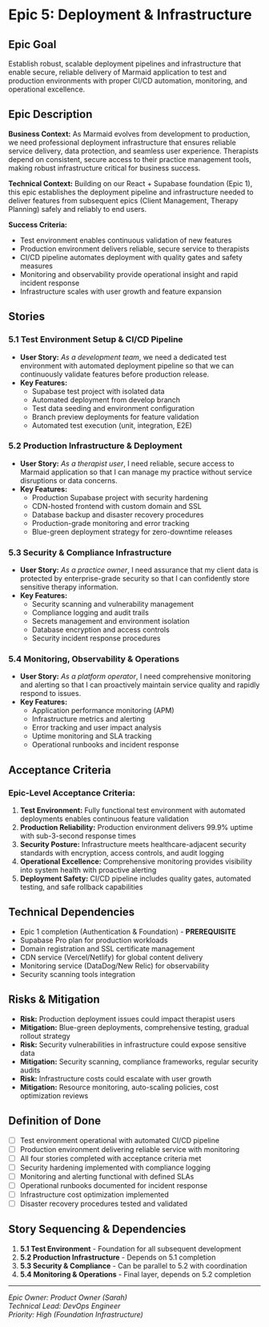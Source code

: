 # Epic 5: Deployment & Infrastructure

## Epic Goal
Establish robust, scalable deployment pipelines and infrastructure that enable secure, reliable delivery of Marmaid application to test and production environments with proper CI/CD automation, monitoring, and operational excellence.

## Epic Description

**Business Context:**
As Marmaid evolves from development to production, we need professional deployment infrastructure that ensures reliable service delivery, data protection, and seamless user experience. Therapists depend on consistent, secure access to their practice management tools, making robust infrastructure critical for business success.

**Technical Context:**
Building on our React + Supabase foundation (Epic 1), this epic establishes the deployment pipeline and infrastructure needed to deliver features from subsequent epics (Client Management, Therapy Planning) safely and reliably to end users.

**Success Criteria:**
- Test environment enables continuous validation of new features
- Production environment delivers reliable, secure service to therapists
- CI/CD pipeline automates deployment with quality gates and safety measures
- Monitoring and observability provide operational insight and rapid incident response
- Infrastructure scales with user growth and feature expansion

## Stories

### 5.1 Test Environment Setup & CI/CD Pipeline
- **User Story:** *As a development team*, we need a dedicated test environment with automated deployment pipeline so that we can continuously validate features before production release.
- **Key Features:**
  - Supabase test project with isolated data
  - Automated deployment from develop branch  
  - Test data seeding and environment configuration
  - Branch preview deployments for feature validation
  - Automated test execution (unit, integration, E2E)

### 5.2 Production Infrastructure & Deployment
- **User Story:** *As a therapist user*, I need reliable, secure access to Marmaid application so that I can manage my practice without service disruptions or data concerns.
- **Key Features:**
  - Production Supabase project with security hardening
  - CDN-hosted frontend with custom domain and SSL
  - Database backup and disaster recovery procedures  
  - Production-grade monitoring and error tracking
  - Blue-green deployment strategy for zero-downtime releases

### 5.3 Security & Compliance Infrastructure  
- **User Story:** *As a practice owner*, I need assurance that my client data is protected by enterprise-grade security so that I can confidently store sensitive therapy information.
- **Key Features:**
  - Security scanning and vulnerability management
  - Compliance logging and audit trails
  - Secrets management and environment isolation
  - Database encryption and access controls
  - Security incident response procedures

### 5.4 Monitoring, Observability & Operations
- **User Story:** *As a platform operator*, I need comprehensive monitoring and alerting so that I can proactively maintain service quality and rapidly respond to issues.  
- **Key Features:**
  - Application performance monitoring (APM)
  - Infrastructure metrics and alerting
  - Error tracking and user impact analysis
  - Uptime monitoring and SLA tracking
  - Operational runbooks and incident response

## Acceptance Criteria

### Epic-Level Acceptance Criteria:
1. **Test Environment:** Fully functional test environment with automated deployments enables continuous feature validation
2. **Production Reliability:** Production environment delivers 99.9% uptime with sub-3-second response times
3. **Security Posture:** Infrastructure meets healthcare-adjacent security standards with encryption, access controls, and audit logging
4. **Operational Excellence:** Comprehensive monitoring provides visibility into system health with proactive alerting
5. **Deployment Safety:** CI/CD pipeline includes quality gates, automated testing, and safe rollback capabilities

## Technical Dependencies
- Epic 1 completion (Authentication & Foundation) - **PREREQUISITE**
- Supabase Pro plan for production workloads
- Domain registration and SSL certificate management
- CDN service (Vercel/Netlify) for global content delivery
- Monitoring service (DataDog/New Relic) for observability
- Security scanning tools integration

## Risks & Mitigation
- **Risk:** Production deployment issues could impact therapist users
- **Mitigation:** Blue-green deployments, comprehensive testing, gradual rollout strategy
- **Risk:** Security vulnerabilities in infrastructure could expose sensitive data  
- **Mitigation:** Security scanning, compliance frameworks, regular security audits
- **Risk:** Infrastructure costs could escalate with user growth
- **Mitigation:** Resource monitoring, auto-scaling policies, cost optimization reviews

## Definition of Done
- [ ] Test environment operational with automated CI/CD pipeline
- [ ] Production environment delivering reliable service with monitoring
- [ ] All four stories completed with acceptance criteria met
- [ ] Security hardening implemented with compliance logging
- [ ] Monitoring and alerting functional with defined SLAs  
- [ ] Operational runbooks documented for incident response
- [ ] Infrastructure cost optimization implemented
- [ ] Disaster recovery procedures tested and validated

## Story Sequencing & Dependencies
1. **5.1 Test Environment** - Foundation for all subsequent development
2. **5.2 Production Infrastructure** - Depends on 5.1 completion
3. **5.3 Security & Compliance** - Can be parallel to 5.2 with coordination
4. **5.4 Monitoring & Operations** - Final layer, depends on 5.2 completion

---
*Epic Owner: Product Owner (Sarah)*  
*Technical Lead: DevOps Engineer*  
*Priority: High (Foundation Infrastructure)*